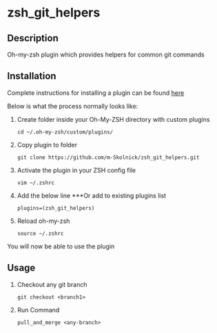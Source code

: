 # zsh_git_helpers

## Description

Oh-my-zsh plugin which provides helpers for common git commands

## Installation

Complete instructions for installing a plugin can be found [here](https://github.com/ohmyzsh/ohmyzsh/wiki/Customization#overriding-and-adding-plugins)

Below is what the process normally looks like:

1.  Create folder inside your Oh-My-ZSH directory with custom plugins

        cd ~/.oh-my-zsh/custom/plugins/

2.  Copy plugin to folder

        git clone https://github.com/m-Skolnick/zsh_git_helpers.git

3.  Activate the plugin in your ZSH config file

        vim ~/.zshrc

4.  Add the below line \*\*\*Or add to existing plugins list

        plugins=(zsh_git_helpers)

5.  Reload oh-my-zsh

        source ~/.zshrc

You will now be able to use the plugin

## Usage

1.  Checkout any git branch

        git checkout <branch1>

2.  Run Command

        pull_and_merge <any-branch>
